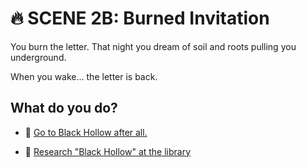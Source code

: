 
# 🔥 SCENE 2B: Burned Invitation

You burn the letter. That night you dream of soil and roots pulling you underground.

When you wake... the letter is back.

## What do you do?

- 🚗 [Go to Black Hollow after all.](./scene3C.md)

- 📘 [Research "Black Hollow" at the library](./scene3D.md)
